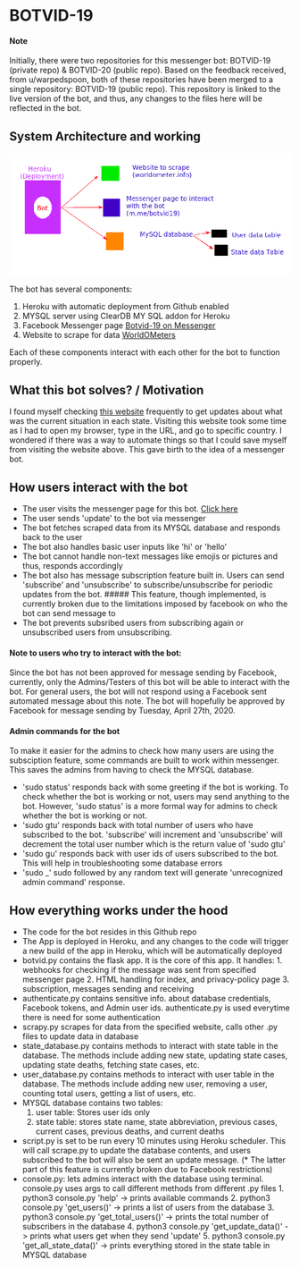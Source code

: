 # BOTVID-19


#### Note
Initially, there were two repositories for this messenger bot: BOTVID-19 (private repo) & BOTVID-20 (public repo). Based on the feedback received, from u/warpedspoon, both of these repositories have been merged to a single repository: BOTVID-19 (public repo). This repository is linked to the live version of the bot, and thus, any changes to the files here will be reflected in the bot.

## System Architecture and working
![](images/system_arc.png)

The bot has several components:
1. Heroku with automatic deployment from Github enabled
2. MYSQL server using ClearDB MY SQL addon for Heroku
3. Facebook Messenger page [Botvid-19 on Messenger](https://m.me/botvid19)
4. Website to scrape for data [WorldOMeters](https://www.worldometers.info/coronavirus/country/us/)

Each of these components interact with each other for the bot to function properly.

## What this bot solves? / Motivation
I found myself checking [this website](https://www.worldometers.info/coronavirus/country/us/) frequently to get updates about what was the current situation in each state. Visiting this website took some time as I had to open my browser, type in the URL, and go to specific country. I wondered if there was a way to automate things so that I could save myself from visiting the website above. This gave birth to the idea of a messenger bot.

## How users interact with the bot
* The user visits the messenger page for this bot. [Click here](https://m.me/botvid19)
* The user sends 'update' to the bot via messenger
* The bot fetches scraped data from its MYSQL database and responds back to the user
* The bot also handles basic user inputs like 'hi' or 'hello'
* The bot cannot handle non-text messages like emojis or pictures and thus, responds accordingly
* The bot also has message subscription feature built in. Users can send 'subscribe' and 'unsubscribe' to subscribe/unsubscribe for periodic updates from the bot. ##### This feature, though implemented,  is currently broken due to the limitations imposed by facebook on who the bot can send message to
* The bot prevents subsribed users from subscribing again or unsubscribed users from unsubscribing. 

#### Note to users who try to interact with the bot:
Since the bot has not been approved for message sending by Facebook, currently, only the Admins/Testers of this bot will be able to interact with the bot. For general users, the bot will not respond using a Facebook sent automated message about this note. The bot will hopefully be approved by Facebook for message sending by Tuesday, April 27th, 2020.

#### Admin commands for the bot
To make it easier for the admins to check how many users are using the subsciption feature, some commands are built to work within messenger. This saves the admins from having to check the MYSQL database.
* 'sudo status' responds back with some greeting if the bot is working. To check whether the bot is working or not, users may send anything to the bot. However, 'sudo status'  is a more formal way for admins to check whether the bot is working or not.
* 'sudo gtu' responds back with total number of users who have subscribed to the bot. 'subscribe' will increment and 'unsubscribe' will decrement the total user number which is the return value of 'sudo gtu'
* 'sudo gu' responds back with user ids of users subscribed to the bot. This will help in troubleshooting some database errors
* 'sudo _' sudo followed by any random text will generate 'unrecognized admin command' response.

## How everything works under the hood
* The code for the bot resides in this Github repo
* The App is deployed in Heroku, and any changes to the code will trigger a new build of the app in Heroku, which will be automatically deployed
* botvid.py contains the flask app. It is the core of this app. It handles:
  	    	     	      1. webhooks for checking if the message was sent from specified messenger page
			      2. HTML handling for index, and privacy-policy page
			      3. subscription, messages sending and receiving
* authenticate.py contains sensitive info. about database credentials, Facebook tokens, and Admin user ids. authenticate.py is used everytime there is need for some authentication
* scrapy.py scrapes for data from the specified website, calls other .py files to update data in database
* state_database.py contains methods to interact with state table in the database. The methods include adding new state, updating state cases, updating state deaths, fetching state cases, etc.
* user_database.py contains methods to interact with user table in the database. The methods include adding new user, removing a user, counting total users, getting a list of users, etc.
* MYSQL database contains two tables:
  1. user table: Stores user ids only
  2. state table: stores state name, state abbreviation, previous cases, current cases, previous deaths, and current deaths
* script.py is set to be run every 10 minutes using Heroku scheduler. This will call scrape.py to update the database contents, and users subscribed to the bot will also be sent an update message. (* The latter part of this feature is currently broken due to Facebook restrictions)
* console.py: lets admins interact with the database using terminal. console.py uses args to call different methods from different .py files
  	      	   1. python3 console.py 'help' -> prints available commands
		   2. python3 console.py 'get_users()' -> prints a list of users from the database
		   3. python3 console.py 'get_total_users()' -> prints the total number of subscribers in the database
		   4. python3 console.py 'get_update_data()' -> prints what users get when they send 'update'
		   5. python3 console.py 'get_all_state_data()' -> prints everything stored in the state table in MYSQL database
		   




